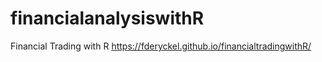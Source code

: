 # financialanalysiswithR

Financial Trading with R https://fderyckel.github.io/financialtradingwithR/
